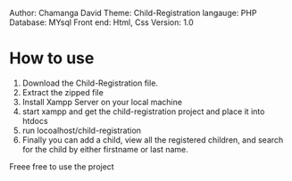 Author: Chamanga David
Theme: Child-Registration
langauge: PHP
Database: MYsql
Front end: Html, Css
Version: 1.0

How to use
==========
1. Download the Child-Registration file.
2. Extract the zipped file
3. Install Xampp Server on your local machine
4. start xampp and get the child-registration project and place it into htdocs
5. run locoalhost/child-registration
6. Finally you can add a child, view all the registered children, and search for the child by either firstname or last name.

 Freee free to use the project
